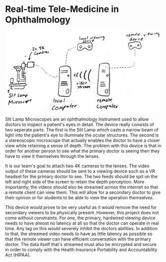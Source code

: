 # Real-time Tele-Medicine in Ophthalmology

<p align="center">
  <img src="./img/model-diagram.png" width="500">
</p>

Slit Lamp Microscopes are an ophthalmology instrument used to allow doctors to inspect a patient's eyes in detail. The device really consists of two seperate parts. The first is the Slit Lamp which casts a narrow beam of light into the patient's eye to illuminate the ocular structures. The second is a stereoscopic microscope that actually enables the doctor to have a closer view while retaining a sense of depth. The problem with this device is that in order for another person to see what the primary doctor is seeing then they have to view it themselves through the lenses.

It is our team's goal to attach two 4K cameras to the lenses. The video output of these cameras should be sent to a viewing device such as a VR headset for the primary doctor to see. The two feeds should be spit on the left and right side of the screen to retain the depth perception. More importantly, the videos should also be streamed across the internet so that a remote client can view them. This will allow for a secondary doctor to give their opinion or for students to be able to view the operation themselves. 

This device would prove to be very useful as it would remove the need for secondary viewers to be physically present. However, this project does not come without constraints. For one, the primary, hardwired viewing device needs to have almost no latency at all so that the doctor can operate in real time. Any lag on this would severely inhibit the doctors abilities. In addition to that, the streamed video needs to have as little latency as possible so that the remote viewer can have efficient conversation with the primary doctor. The data itself that's streamed must also be encrypted and secure in order to comply with the Health Insurance Portability and Accountability Act (HIPAA). 
